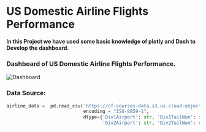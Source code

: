 # US Domestic Airline Flights Performance
**In this Project we have used some basic knowledge of plotly and Dash to Develop the dashboard.**

### Dashboard of US Domestic Airline Flights Performance.

![Dashboard](https://github.com/sharmatriloknath/Plotly-Dash-Introduction/blob/main/Images/Dashboard.png?raw=true)

### Data Source:

```python
airline_data =  pd.read_csv('https://cf-courses-data.s3.us.cloud-object-storage.appdomain.cloud/IBMDeveloperSkillsNetwork-DV0101EN-SkillsNetwork/Data%20Files/airline_data.csv', 
                            encoding = "ISO-8859-1",
                            dtype={'Div1Airport': str, 'Div1TailNum': str, 
                                   'Div2Airport': str, 'Div2TailNum': str})
```
